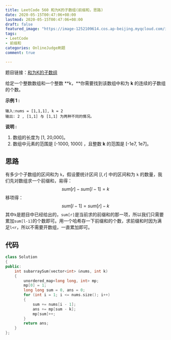 ```yaml
---
title: LeetCode 560 和为K的子数组(前缀和，思路)
date: 2020-05-15T00:47:06+08:00
lastmod: 2020-05-15T00:47:06+08:00
draft: false
featured_image: "https://image-1252109614.cos.ap-beijing.myqcloud.com/img/20210508201223.png"
tags:
- LeetCode
- 前缀和
categories: OnlineJudge刷题
comment: true

---
```


题目链接：[和为K的子数组](https://leetcode-cn.com/problems/subarray-sum-equals-k/)

给定一个整数数组和一个整数 **k，**你需要找到该数组中和为 **k** 的连续的子数组的个数。

**示例 1 :**

```
输入:nums = [1,1,1], k = 2
输出: 2 , [1,1] 与 [1,1] 为两种不同的情况。
```

**说明 :**

1. 数组的长度为 [1, 20,000]。
2. 数组中元素的范围是 [-1000, 1000] ，且整数 **k** 的范围是 [-1e7, 1e7]。

## 思路

有多少个子数组的区间和为 `k`，假设要统计区间 $[l,r]$ 中的区间和为 `k` 的数量，我们先对数组求一个前缀和，易得：
$$sum[r]-sum[l-1]=k$$
移项得：
$$sum[l-1]=sum[r]-k$$
其中`k`是题目中已经给出的，`sum[r]`是当前求的前缀和的那一项，所以我们只需要累加`sum[l-1]`的个数即可。用一个哈希存一下前缀和的个数，求前缀和时因为满足`l<r`，所以不需要开数组，一直累加即可。

## 代码

```cpp
class Solution
{
public:
    int subarraySum(vector<int> &nums, int k)
    {
        unordered_map<long long, int> mp;
        mp[0] = 1;
        long long sum = 0, ans = 0;
        for (int i = 1; i <= nums.size(); i++)
        {
            sum += nums[i - 1];
            ans += mp[sum - k];
            mp[sum]++;
        }
        return ans;
    }
};
```

